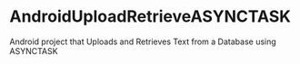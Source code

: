 # AndroidUploadRetrieveASYNCTASK
Android project that Uploads and Retrieves Text from a Database using ASYNCTASK
